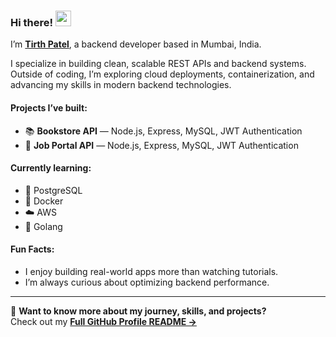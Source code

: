 ### Hi there! <img src="https://emojis.slackmojis.com/emojis/images/1536351075/4594/blob-wave.gif" width="25"/>

I’m [**Tirth Patel**](https://www.tirthdev.in), a backend developer based in Mumbai, India.  

I specialize in building clean, scalable REST APIs and backend systems.  
Outside of coding, I’m exploring cloud deployments, containerization, and advancing my skills in modern backend technologies.

#### Projects I’ve built:
* 📚 **Bookstore API** — Node.js, Express, MySQL, JWT Authentication  
* 💼 **Job Portal API** — Node.js, Express, MySQL, JWT Authentication  

#### Currently learning:
* 🐘 PostgreSQL
* 🐳 Docker
* ☁️ AWS
* 🐹 Golang

#### Fun Facts:
* I enjoy building real-world apps more than watching tutorials.  
* I’m always curious about optimizing backend performance.  

---

📌 **Want to know more about my journey, skills, and projects?**  
Check out my **[Full GitHub Profile README →](https://github.com/TirthWillLearn/Tirth-Patel-)**
